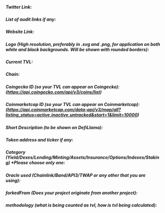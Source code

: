 ##### Twitter Link:

##### List of audit links if any:

##### Website Link:

##### Logo (High resolution, preferably in .svg and .png, for application on both white and black backgrounds. Will be shown with rounded borders):

##### Current TVL:

##### Chain:

##### Coingecko ID (so your TVL can appear on Coingecko): (https://api.coingecko.com/api/v3/coins/list)

##### Coinmarketcap ID (so your TVL can appear on Coinmarketcap): (https://api.coinmarketcap.com/data-api/v3/map/all?listing_status=active,inactive,untracked&start=1&limit=10000)

##### Short Description (to be shown on DefiLlama):

##### Token address and ticker if any:

##### Category (Yield/Dexes/Lending/Minting/Assets/Insurance/Options/Indexes/Staking) \*Please choose only one:

##### Oracle used (Chainlink/Band/API3/TWAP or any other that you are using):

##### forkedFrom (Does your project originate from another project):

##### methodology (what is being counted as tvl, how is tvl being calculated):
